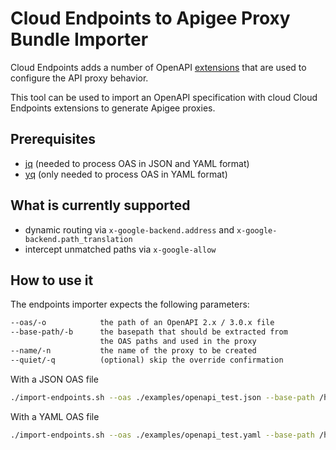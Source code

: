# Cloud Endpoints to Apigee Proxy Bundle Importer

Cloud Endpoints adds a number of OpenAPI [extensions](https://cloud.google.com/endpoints/docs/openapi/openapi-extensions)
that are used to configure the API proxy behavior.

This tool can be used to import an OpenAPI specification with cloud Cloud
Endpoints extensions to generate Apigee proxies.

## Prerequisites

* [jq](https://github.com/stedolan/jq) (needed to process OAS in JSON and YAML format)
* [yq](https://github.com/mikefarah/yq) (only needed to process OAS in YAML format)

## What is currently supported

* dynamic routing via `x-google-backend.address` and `x-google-backend.path_translation`
* intercept unmatched paths via `x-google-allow`

## How to use it

The endpoints importer expects the following parameters:

```txt
--oas/-o            the path of an OpenAPI 2.x / 3.0.x file
--base-path/-b      the basepath that should be extracted from
                    the OAS paths and used in the proxy
--name/-n           the name of the proxy to be created
--quiet/-q          (optional) skip the override confirmation
```

With a JSON OAS file

```sh
./import-endpoints.sh --oas ./examples/openapi_test.json --base-path /headers --name oas-import-test
```

With a YAML OAS file

```sh
./import-endpoints.sh --oas ./examples/openapi_test.yaml --base-path /headers --name oas-import-test
```

